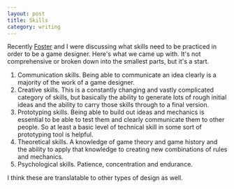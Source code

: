 ```yaml
---
layout: post
title: Skills
category: writing
---
```


Recently [Foster](http://twitter.com/foster_stilp) and I were discussing what skills need to be practiced in order to be a game designer. Here's what we came up with. It's not comprehensive or broken down into the smallest parts, but it's a start.

1. Communication skills. Being able to communicate an idea clearly is a majority of the work of a game designer.
2. Creative skills. This is a constantly changing and vastly complicated category of skills, but basically the ability to generate lots of rough initial ideas and the ability to carry those skills through to a final version.
3. Prototyping skills. Being able to build out ideas and mechanics is essential to be able to test them and clearly communicate them to other people. So at least a basic level of technical skill in some sort of prototyping tool is helpful.
4. Theoretical skills. A knowledge of game theory and game history and the ability to apply that knowledge to creating new combinations of rules and mechanics.
5. Psychological skills. Patience, concentration and endurance.

I think these are translatable to other types of design as well.
